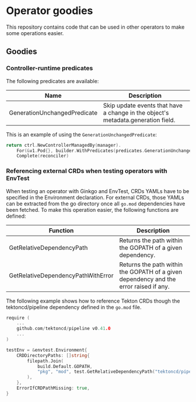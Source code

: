 # Operator goodies

This repository contains code that can be used in other operators to make some operations easier.

## Goodies

### Controller-runtime predicates

The following predicates are available:

| Name                         | Description                                                                      |
|------------------------------|----------------------------------------------------------------------------------|
| GenerationUnchangedPredicate | Skip update events that have a change in the object's metadata.generation field. |

This is an example of using the `GenerationUnchangedPredicate`:
```go
return ctrl.NewControllerManagedBy(manager).
    For(&v1.Pod{}, builder.WithPredicates(predicates.GenerationUnchangedPredicate{})).
    Complete(reconciler)
```
### Referencing external CRDs when testing operators with EnvTest

When testing an operator with Ginkgo and EnvTest, CRDs YAMLs have to be specified in the Environment declaration.
For external CRDs, those YAMLs can be extracted from the go directory once all `go.mod` dependencies have been fetched.
To make this operation easier, the following functions are defined:

| Function                           | Description                                                                           |
|------------------------------------|---------------------------------------------------------------------------------------|
| GetRelativeDependencyPath          | Returns the path within the GOPATH of a given dependency.                             |
| GetRelativeDependencyPathWithError | Returns the path within the GOPATH of a given dependency and the error raised if any. |

The following example shows how to reference Tekton CRDs though the tektoncd/pipeline dependency defined in the `go.mod`
file.
```go
require (
	...
    github.com/tektoncd/pipeline v0.41.0
	...
)
```
```go
testEnv = &envtest.Environment{
    CRDDirectoryPaths: []string{
        filepath.Join(
            build.Default.GOPATH,
            "pkg", "mod", test.GetRelativeDependencyPath("tektoncd/pipeline"), "config",
        ),
    },
    ErrorIfCRDPathMissing: true,
}
```
